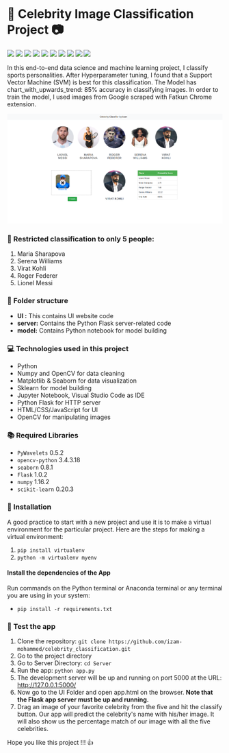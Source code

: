 # :star2: Celebrity Image Classification Project :camera:

<p>
<img src="https://img.shields.io/badge/pandas-%23150458.svg?logo=pandas&logoColor=white"/>
  <img src="https://img.shields.io/badge/JavaScript-F7DF1E?logo=javascript&logoColor=white" />
<img src="https://img.shields.io/badge/Flask-000000?logo=flask&logoColor=white" />
<img src="https://img.shields.io/badge/Python-239120?logo=python&logoColor=white" />
  <img src="https://img.shields.io/badge/css3-1572B6?logo=css3&logoColor=white" />
<img src="https://img.shields.io/badge/numpy-%23013243.svg?logo=numpy&logoColor=white"/>
<img src="https://img.shields.io/badge/GIT-E44C30?logo=git&logoColor=white" />
<img src="https://img.shields.io/badge/prettier-1A2C34?logo=prettier&logoColor=white" />
<img src="https://img.shields.io/badge/GitHub_Actions-563D7C?logo=github-actions&logoColor=white"/>
<img src="https://img.shields.io/badge/html5-E34F26?logo=html5&logoColor=white" />
</p>

In this end-to-end data science and machine learning project, I classify sports personalities. After Hyperparameter tuning, I found that a Support Vector Machine (SVM) is best for this classification. The Model has chart_with_upwards_trend: 85% accuracy in classifying images. In order to train the model, I used images from Google scraped with Fatkun Chrome extension.

![](https://github.com/izam-mohammed/Celebrity-Classification/blob/main/project_UI.png?raw=true)

### :busts_in_silhouette: Restricted classification to only 5 people:
1) Maria Sharapova
2) Serena Williams
3) Virat Kohli
4) Roger Federer
5) Lionel Messi

### :file_folder: Folder structure
* **UI :** This contains UI website code
* **server:** Contains the Python Flask server-related code
* **model:** Contains Python notebook for model building

### :computer: Technologies used in this project
* Python
* Numpy and OpenCV for data cleaning
* Matplotlib & Seaborn for data visualization
* Sklearn for model building
* Jupyter Notebook, Visual Studio Code as IDE
* Python Flask for HTTP server
* HTML/CSS/JavaScript for UI
* OpenCV for manipulating images

### :books: Required Libraries
* `PyWavelets` 0.5.2
* `opencv-python` 3.4.3.18
* `seaborn` 0.8.1
* `Flask` 1.0.2
* `numpy` 1.16.2
* `scikit-learn` 0.20.3

### :wrench: Installation
A good practice to start with a new project and use it is to make a virtual environment for the particular project. Here are the steps for making a virtual environment:
1. `pip install virtualenv`
2. `python -m virtualenv myenv`

#### Install the dependencies of the App
Run commands on the Python terminal or Anaconda terminal or any terminal you are using in your system:
* `pip install -r requirements.txt`

### :rocket: Test the app
1. Clone the repository: `git clone https://github.com/izam-mohammed/celebrity_classification.git`
2. Go to the project directory
3. Go to Server Directory: `cd Server`
4. Run the app: `python app.py`
5. The development server will be up and running on port 5000 at the URL: http://127.0.0.1:5000/
6. Now go to the UI Folder and open app.html on the browser. <b>Note that the Flask app server must be up and running.</b>
7. Drag an image of your favorite celebrity from the five and hit the classify button. Our app will predict the celebrity's name with his/her image. It will also show us the percentage match of our image with all the five celebrities.

Hope you like this project !!! :thumbsup:
